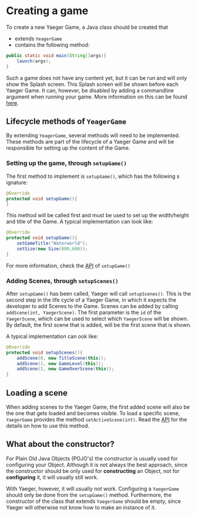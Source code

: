 # Creating a game

To create a new Yaeger Game, a Java class should be created that

* extends `YeagerGame`
* contains the following method:

```java
public static void main(String[]args){
    launch(args);
}
```

Such a game does not have any content yet, but it can be run and will only
show the Splash screen. This Splash screen  will be shown before each Yaeger
Game. It can, however, be disabled by adding a commandline argument when running
your game. More information on this can be found
[here](commandline-arguments.md).

## Lifecycle methods of `YeagerGame`

By extending `YeagerGame`, several methods will need to be implemented.
These methods are part of the lifecycle of a Yaeger Game and will be responsible
for setting up the content of the Game.

### Setting up the game, through `setupGame()`

The first method to implement is `setupGame()`, which has the following s
ignature:

```java
@Override
protected void setupGame(){
}
```

This method will be called first and must be used to set up the width/height
and title of the Game. A typical implementation can look like:

```java
@Override
protected void setupGame(){
    setGameTitle("Waterworld");
    setSize(new Size(800,600));
}
```

For more information, check the
[API](https://han-yaeger.github.io/yaeger/hanyaeger/com/github/hanyaeger/api/YaegerGame.html#setupGame())
of `setupGame()`

### Adding Scenes, through `setupScenes()`

After `setupGame()` has been called, Yaeger will call `setupScenes()`. This is
the second step in the life cycle of a Yaeger Game, in which it expects the
developer to add Scenes to the Game. Scenes can be added by calling
`addScene(int, YaegerScene)`. The first parameter is the `id` of the
`YaegerScene`, which can be used to select which `YaegerScene` will be shown.
By default, the first scene that is added, will be the first scene that is
shown.

A typical implementation can ook like:

```java
@Override
protected void setupScenes(){
    addScene(0, new TitleScene(this));
    addScene(1, new GameLevel(this));
    addScene(2, new GameOverScene(this));
}
```

## Loading a scene

When adding scenes to the Yaeger Game, the first added scene will also be the
one that gets loaded and becomes visible. To load a specific scene,
`YaegerGame` provides the method `setActiveScene(int)`. Read
the [API](https://han-yaeger.github.io/yaeger/hanyaeger/com/github/hanyaeger/api/YaegerGame.html#setActiveScene(int))
for the details on how to use this method.

## What about the constructor?

For Plain Old Java Objects (POJO's) the constructor is usually used for
configuring your Object. Although it is not always the best approach, since
the constructor should be only used for __constructing__ an Object, not for
__configuring__ it, it will usually still work.

With Yaeger, however, it will usually _not_ work. Configuring a `YaegerGame`
should only be done from the `setupGame()` method. Furthermore, the
constructor of the class that extends `YaegerGame` should be empty, since Yaeger
will otherwise not know how to make an instance of it.
